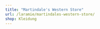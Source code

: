 ```yaml
---
title: "Martindale's Western Store"
url: /laramie/martindales-western-store/
shop: Kleidung
---
```

